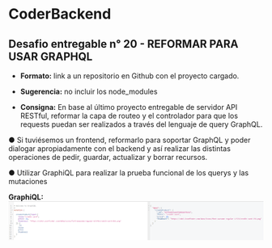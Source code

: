 # CoderBackend

## Desafio entregable n° 20 - REFORMAR PARA USAR GRAPHQL
- **Formato:** link a un repositorio en Github con el proyecto cargado.

- **Sugerencia:** no incluir los node_modules

- **Consigna:**
En base al último proyecto entregable de servidor API RESTful, reformar la capa de routeo y el
controlador para que los requests puedan ser realizados a través del lenguaje de query
GraphQL.

● Si tuviésemos un frontend, reformarlo para soportar GraphQL y poder dialogar
apropiadamente con el backend y así realizar las distintas operaciones de pedir, guardar,
actualizar y borrar recursos.

● Utilizar GraphiQL para realizar la prueba funcional de los querys y las mutaciones


**GraphiQL:**
![Captura1](./src/public/img/graphiQl.png)